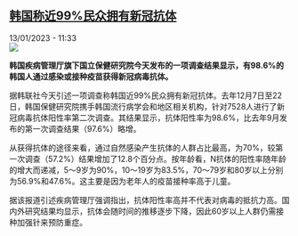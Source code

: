 <!--1673606701000-->
[韩国称近99%民众拥有新冠抗体](https://www.rfi.fr/cn/%E4%BA%9A%E6%B4%B2/20230113-%E9%9F%A9%E5%9B%BD%E7%A7%B0%E8%BF%9199-%E6%B0%91%E4%BC%97%E6%8B%A5%E6%9C%89%E6%96%B0%E5%86%A0%E6%8A%97%E4%BD%93)
------

<div>13/01/2023 - 11:33</div><img src="https://s.rfi.fr/media/display/761f04fe-7d28-11ed-b5c4-005056bf30b7/w:1280/p:16x9/%E6%96%B0%E5%86%A0%E7%97%85%E6%AF%92%E5%9B%BE%2049.png"><p><strong>韩国疾病管理厅旗下国立保健研究院今天发布的一项调查结果显示，有98.6%的韩国人通过感染或接种疫苗获得新冠病毒抗体。                </strong></p><div><p>据韩联社今天引述一项调查称韩国近99%民众拥有新冠抗体。去年12月7日至22日，韩国保健研究院携手韩国流行病学会和地区相关机构，针对7528人进行了新冠病毒抗体阳性率第二次调查。其结果显示，抗体阳性率为98.6%，比去年9月发布的第一次调查结果（97.6%）略增。</p><p>从获得抗体的途径来看，通过自然感染产生抗体的人群占比最高，为70%，较第一次调查（57.2%）结果增加了12.8个百分点。按年龄看，N抗体的阳性率随年龄的增大而递减，5～9岁为90%，10～19岁为83.5%，70～79岁和80岁以上分别为56.9%和47.6%。这主要是因为老年人的疫苗接种率高于儿童。</p><p>据该报道引述疾病管理厅强调指出，抗体阳性率高并不代表对病毒的抵抗力高。国内外研究结果均显示，抗体会随时间的推移逐步下降，因此60岁以上人群仍需接种加强针来预防重症。</p><div data-selfpromo-newsletter></div><div data-selfpromo-app></div></div>

